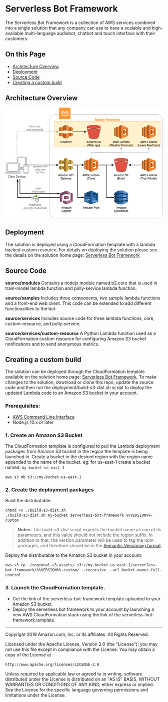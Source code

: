 # Serverless Bot Framework
The Serverless Bot Framework is a collection of AWS services combined into a single solution that any company can use to have a scalable and high-available multi-language audiobot, chatbot and touch interface with their customers.


## On this Page
- [Architecture Overview](#architecture-overview)
- [Deployment](#deployment)
- [Source Code](#source-code)
- [Creating a custom build](#additional-resources)


## Architecture Overview
![Architecture](deployment/architecture.png)

## Deployment
The solution is deployed using a CloudFormation template with a lambda backed custom resource. For details on deploying the solution please see the details on the solution home page: [Serverless Bot Framework](https://aws.amazon.com/solutions/serverless-bot-framework/)

## Source Code

**source/modules**
Contains a nodejs module named b2.core that is used in train-model lambda function and polly-service lambda function.

**source/samples**
Includes three components, two sample lambda functions and a front-end web client. This code can be extended to add different functionalities to the bot.

**source/services**
Includes source code for three lambda functions, core, custom-resource, and polly-service.

**source/services/custom-resource**
A Python Lambda function used as a CloudFormation custom resource for configuring Amazon S3 bucket notifications and to send anonymous metrics.


## Creating a custom build
The solution can be deployed through the CloudFormation template available on the solution home page: [Serverless Bot Framework](https://aws.amazon.com/solutions).
To make changes to the solution, download or clone this repo, update the source code and then run the deployment/build-s3-dist.sh script to deploy the updated Lambda code to an Amazon S3 bucket in your account.

### Prerequisites:
* [AWS Command Line Interface](https://aws.amazon.com/cli/)
* Node.js 10.x or later

### 1. Create an Amazon S3 Bucket
The CloudFormation template is configured to pull the Lambda deployment packages from Amazon S3 bucket in the region the template is being launched in. Create a bucket in the desired region with the region name appended to the name of the bucket. eg: for us-east-1 create a bucket named: ```my-bucket-us-east-1```
```
aws s3 mb s3://my-bucket-us-east-1
```

### 2. Create the deployment packages
Build the distributable:
```
chmod +x ./build-s3-dist.sh
./build-s3-dist.sh my-bucket serverless-bot-framework %%VERSION%%-custom
```

> **Notes**: The _build-s3-dist_ script expects the bucket name as one of its parameters, and this value should not include the region suffix. In addition to that, the version parameter will be used to tag the npm packages, and therefore should be in the [Semantic Versioning format](https://semver.org/spec/v2.0.0.html).

Deploy the distributable to the Amazon S3 bucket in your account:
```
aws s3 cp ./regional-s3-assets/ s3://my-bucket-us-east-1/serverless-bot-framework/%%VERSION%%-custom/ --recursive --acl bucket-owner-full-control
```

### 3. Launch the CloudFormation template.
* Get the link of the serverless-bot-framework.template uploaded to your Amazon S3 bucket.
* Deploy the serverless bot framework to your account by launching a new AWS CloudFormation stack using the link of the serverless-bot-framework.template.

***

Copyright 2019 Amazon.com, Inc. or its affiliates. All Rights Reserved.

Licensed under the Apache License, Version 2.0 (the "License");
you may not use this file except in compliance with the License.
You may obtain a copy of the License at

    http://www.apache.org/licenses/LICENSE-2.0

Unless required by applicable law or agreed to in writing, software
distributed under the License is distributed on an "AS IS" BASIS,
WITHOUT WARRANTIES OR CONDITIONS OF ANY KIND, either express or implied.
See the License for the specific language governing permissions and
limitations under the License.